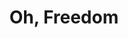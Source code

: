 ---
layout: default
title: Oh, Freedom
event: March on Washington
artist: Odetta
genre:
writer:
producer:
album:
label:
country: USA
language: English
duration: 
released: 1962
video: https://www.youtube.com/embed/veiJLhXdwn8
description: Lorem ipsum dolor sit amet, consectetur adipiscing elit, sed do eiusmod tempor incididunt ut labore et dolore magna aliqua. Semper quis lectus nulla at volutpat diam ut venenatis tellusLorem ipsum dolor sit amet, consectetur adipiscing elit, sed do eiusmod tempor incididunt ut labore et dolore magna aliqua. Semper quis lectus nulla at volutpat diam ut venenatis tellus
award1:
award2:
award3:
versions:
---